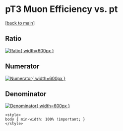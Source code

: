 # pT3 Muon Efficiency vs. pt

[[back to main](./)]



## Ratio

[![Ratio](../mtv/var/pT3_13_eff_pt.png){ width=600px }](../mtv/var/pT3_13_eff_pt.pdf)

## Numerator

[![Numerator](../mtv/num/pT3_13_eff_pt_num0.png){ width=600px }](../mtv/num/pT3_13_eff_pt_num0.pdf)

## Denominator

[![Denominator](../mtv/den/pT3_13_eff_pt_den.png){ width=600px }](../mtv/den/pT3_13_eff_pt_den.pdf)


``` {=html}
<style>
body { min-width: 100% !important; }
</style>
```
